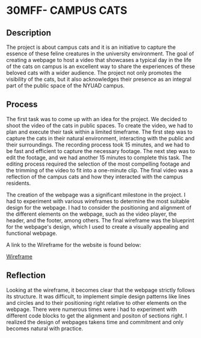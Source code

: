 <h1>30MFF- CAMPUS CATS</h1>
<h2>Description</h2>
<p>The project is about campus cats and it is an initiative to capture the essence of these feline creatures in the university environment. The goal of creating a webpage to host a video that showcases a typical day in the life of the cats on campus is an excellent way to share the experiences of these beloved cats with a wider audience. The project not only promotes the visibility of the cats, but it also acknowledges their presence as an integral part of the public space of the NYUAD campus.</p>
<h2>Process</h2>
<p>The first task was to come up with an idea for the project. We decided to shoot the video of the cats in public spaces. To create the video, we had to plan and execute their task within a limited timeframe. The first step was to capture the cats in their natural environment, interacting with the public and their surroundings. The recording process took 15 minutes, and we had to be fast and efficient to capture the necessary footage. The next step was to edit the footage, and we had another 15 minutes to complete this task. The editing process required the selection of the most compelling footage and the trimming of the video to fit into a one-minute clip. The final video was a reflection of the campus cats and how they interacted with the campus residents.</p>
<p>The creation of the webpage was a significant milestone in the project. I had to experiment with various wireframes to determine the most suitable design for the webpage. I had to consider the positioning and alignment of the different elements on the webpage, such as the video player, the header, and the footer, among others. The final wireframe was the blueprint for the webpage's design, which I used to create a visually appealing and functional webpage.</p>
<p>A link to the Wireframe for the website is found below: </p>
<a href = "https://xd.adobe.com/view/2e95a716-ada6-4d1e-8e10-d03c648fcdf2-7bc6/">Wireframe</a>
<h2>Reflection</h2> 
<p>Looking at the wireframe, it becomes clear that the webpage strictly follows its structure. It was difficult, to implement simple design patterns like lines and circles and to their positioning right relative to other elements on the webpage. There were numerous times were i had to experiment with different code blocks to get the alignment and positon of sections right. I realized the design of webpages takens time and commitment and only becomes natural with practice.</p>

